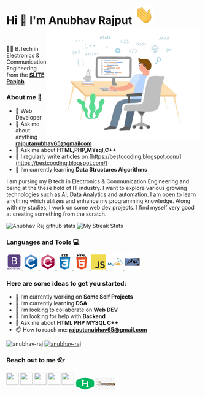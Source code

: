 
# Hi 👐  I'm Anubhav Rajput <img src="https://raw.githubusercontent.com/ABSphreak/ABSphreak/master/gifs/Hi.gif" width="50px"> <img align='right' width="400" src="output-onlinepngtools.png">
</br>

👨‍🎓 B.Tech in Electronics & Communication Engineering from the **[SLITE Panjab](http://sliet.ac.in/)** 

### About me :eyes:

- :dart: Web Developer  
- :e-mail: Ask me about anything  **[rajputanubhav65@gmailcom](rajputanubhav65@gmailcom)**
 - 💬 Ask me about **HTML,PHP,MYsql,C++**
 - 📝 I regularly write articles on [https://bestcooding.blogspot.com/](https://bestcooding.blogspot.com/)
 - 🌱 I’m currently learning **Data Structures Algorithms**
<!--- :satellite: My Website **[Click Here](https://sumitt1080.github.io/#/)**-->

<p>I am pursing my B tech in Electronics & Communication Engineering and being at the these hold of IT industry.
I want to explore various growing technologies such as AI, Data  Analytics and automation.
I am open to learn anything which utilizes and enhance my programming knowledge. Along with my studies, I work on some web dev projects.
I find myself very good at creating something from the scratch.</p>



![Anubhav Raj github stats](https://github-readme-stats.vercel.app/api?username=Anubhav-raj&show_icons=true&theme=dracula)
![My Streak Stats](https://github-readme-streak-stats.herokuapp.com/?user=Anubhav-raj&theme=tokyonight)


### Languages and Tools :computer:
<p align="left"> <a href="https://getbootstrap.com" target="_blank" rel="noreferrer"> <img src="https://raw.githubusercontent.com/devicons/devicon/master/icons/bootstrap/bootstrap-plain-wordmark.svg" alt="bootstrap" width="40" height="40"/> </a> <a href="https://www.cprogramming.com/" target="_blank" rel="noreferrer"> <img src="https://raw.githubusercontent.com/devicons/devicon/master/icons/c/c-original.svg" alt="c" width="40" height="40"/> </a> <a href="https://www.w3schools.com/cpp/" target="_blank" rel="noreferrer"> <img src="https://raw.githubusercontent.com/devicons/devicon/master/icons/cplusplus/cplusplus-original.svg" alt="cplusplus" width="40" height="40"/> </a> <a href="https://www.w3schools.com/css/" target="_blank" rel="noreferrer"> <img src="https://raw.githubusercontent.com/devicons/devicon/master/icons/css3/css3-original-wordmark.svg" alt="css3" width="40" height="40"/> </a> <a href="https://www.w3.org/html/" target="_blank" rel="noreferrer"> <img src="https://raw.githubusercontent.com/devicons/devicon/master/icons/html5/html5-original-wordmark.svg" alt="html5" width="40" height="40"/> </a> <a href="https://developer.mozilla.org/en-US/docs/Web/JavaScript" target="_blank" rel="noreferrer"> <img src="https://raw.githubusercontent.com/devicons/devicon/master/icons/javascript/javascript-original.svg" alt="javascript" width="40" height="40"/> </a> <a href="https://www.mysql.com/" target="_blank" rel="noreferrer"> <img src="https://raw.githubusercontent.com/devicons/devicon/master/icons/mysql/mysql-original-wordmark.svg" alt="mysql" width="40" height="40"/> </a> <a href="https://www.php.net" target="_blank" rel="noreferrer"> <img src="https://raw.githubusercontent.com/devicons/devicon/master/icons/php/php-original.svg" alt="php" width="40" height="40"/> </a> </p>



### Here are some ideas to get you started:

- 🔭 I’m currently working on **Some Self Projects**
- 🌱 I’m currently learning **DSA**
- 👯 I’m looking to collaborate on **Web DEV**
- 🤔 I’m looking for help with **Backend**
- 💬 Ask me about **HTML PHP MYSQL C++**
- 📫 How to reach me: **rajputanubhav65@gmail.com**
<!--- ⚡ Fun fact: **I play too much video games than coding**-->
<!-- - 😄 Pronouns: ... -->
<img src="https://komarev.com/ghpvc/?username=anubhav-raj&label=Profile%20views&color=0e75b6&style=flat" alt="anubhav-raj" /> 
 <a href="https://github.com/ryo-ma/github-profile-trophy"><img src="https://github-profile-trophy.vercel.app/?username=anubhav-raj" alt="anubhav-raj" /></a> 

### Reach out to me 👓

<a href="https://twitter.com/anubhav00225547"><img src="https://i.ibb.co/kmgQVyW/twitter.png" width="32px" height="32px"></a> <a href="https://github.com/Anubhav-Raj"><img src="https://cdn.iconscout.com/icon/free/png-256/github-108-438008.png" width="32px" height="32px"></a> <a href="https://www.facebook.com/anubhav.rajput.9619"><img src="https://i.ibb.co/zmYNW4p/facebook.png" width="32px" height="32px"></a> <a href="https://www.linkedin.com/in/%F0%9D%98%BC%F0%9D%99%A3%F0%9D%99%AA%F0%9D%99%97%F0%9D%99%9D%F0%9D%99%96%F0%9D%99%AB-rajput-a9a6861b7/"><img src="https://i.ibb.co/Kx2GSrT/linkedin.png" width="32px" height="32px"></a> <a href="https://www.instagram.com/anubhavrajput8877/"><img src="https://f0.pngfuel.com/png/605/658/black-and-white-instagram-logo-logo-black-and-white-instagram-logo-png-clip-art-thumbnail.png" width="32px" height="32px"></a> 
<a href="https://www.hackerearth.com/@rajputanubhav" target="blank"><img align="center" src="kisspng-hackerrank-computer-programming-programmer-logo-in-hacker-logo-5adb399cdfb565.7292780115243165729163.png" alt="@rajputanubhav" width="50px" height="32px" /></a>
<a href="https://www.codechef.com/users/anubhav_rajput" target="blank"><img align="center" src="563-5638110_codechef-announces-the-3rd-edition-of-indias-largest.png" alt="anubhav_rajput" width="50px" height="32px" /></a>

